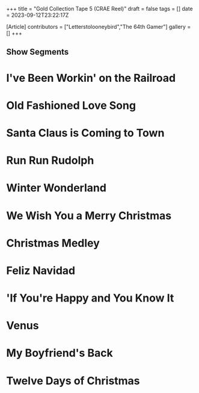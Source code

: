 +++
title = "Gold Collection Tape 5 (CRAE Reel)"
draft = false
tags = []
date = 2023-09-12T23:22:17Z

[Article]
contributors = ["Letterstolooneybird","The 64th Gamer"]
gallery = []
+++
## Show Segments ##

# I've Been Workin' on the Railroad
# Old Fashioned Love Song
# Santa Claus is Coming to Town
# Run Run Rudolph
# Winter Wonderland
# We Wish You a Merry Christmas
# Christmas Medley
# Feliz Navidad
# 'If You're Happy and You Know It
# Venus
# My Boyfriend's Back
# Twelve Days of Christmas